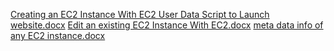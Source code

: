 [Creating an EC2 Instance With EC2 User Data Script to Launch website.docx](https://github.com/SowmyaRaji2349/cloud-computing-internship/files/12030759/Creating.an.EC2.Instance.With.EC2.User.Data.Script.to.Launch.website.docx)
[Edit an  existing EC2 Instance With EC2.docx](https://github.com/SowmyaRaji2349/cloud-computing-internship/files/12038898/Edit.an.existing.EC2.Instance.With.EC2.docx)
[meta data info of any EC2 instance.docx](https://github.com/SowmyaRaji2349/cloud-computing-internship/files/12030936/meta.data.info.of.any.EC2.instance.docx)
